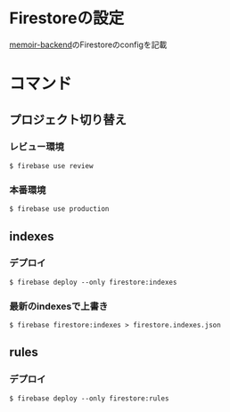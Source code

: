 # Firestoreの設定

[memoir-backend](https://github.com/wheatandcat/memoir-backend)のFirestoreのconfigを記載

# コマンド

## プロジェクト切り替え

### レビュー環境

```
$ firebase use review
```

### 本番環境

```
$ firebase use production
```


## indexes

### デプロイ

```
$ firebase deploy --only firestore:indexes
```

### 最新のindexesで上書き

```
$ firebase firestore:indexes > firestore.indexes.json
```


## rules

### デプロイ

```
$ firebase deploy --only firestore:rules
```

